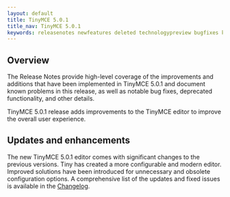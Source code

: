 ```yaml
---
layout: default
title: TinyMCE 5.0.1
title_nav: TinyMCE 5.0.1
keywords: releasenotes newfeatures deleted technologypreview bugfixes knownissues
---
```


## Overview

The Release Notes provide high-level coverage of the improvements and additions that have been implemented in TinyMCE 5.0.1 and document known problems in this release, as well as notable bug fixes, deprecated functionality, and other details.

TinyMCE 5.0.1 release adds improvements to the TinyMCE editor to improve the overall user experience.

## Updates and enhancements

The new TinyMCE 5.0.1 editor comes with significant changes to the previous versions. Tiny has created a more configurable and modern editor. Improved solutions have been introduced for unnecessary and obsolete configuration options. A comprehensive list of the updates and fixed issues is available in the [Changelog]({{site.baseurl}}/changelog/#version501february212019).
